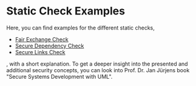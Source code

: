 # Static Check Examples

Here, you can find examples for the different static checks,

- [Fair Exchange Check](fair-exchange-examples/README.md)
- [Secure Dependency Check](secure-dependecy-examples/README.md)
- [Secure Links Check](secure-links-examples/README.md)

, with a short explanation.
To get a deeper insight into the presented and additional security concepts, you can look into Prof. Dr. Jan Jürjens book "Secure Systems Development with UML".